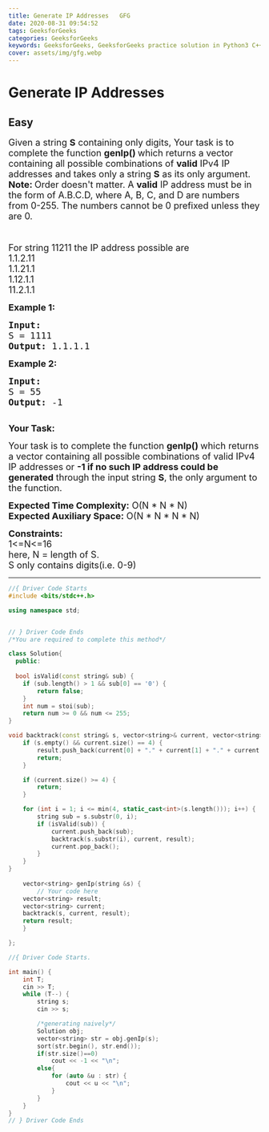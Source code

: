 ```yaml
---
title: Generate IP Addresses   GFG
date: 2020-08-31 09:54:52
tags: GeeksforGeeks
categories: GeeksforGeeks
keywords: GeeksforGeeks, GeeksforGeeks practice solution in Python3 C++ Java, Generate IP Addresses - GFG solution
cover: assets/img/gfg.webp
---
```



# Generate IP Addresses
## Easy
<div class="problems_problem_content__Xm_eO"><p><span style="font-size:18px">Given a string <strong>S</strong>&nbsp;containing only digits, Your task is to complete the function <strong>genIp()&nbsp;</strong>which returns a vector containing all possible combinations&nbsp;of <strong>valid</strong> IPv4 IP addresses and takes only a string <strong>S</strong>&nbsp;as its only argument.<br>
<strong>Note: </strong>Order doesn't matter. A <strong>valid</strong> IP address must be in the form of A.B.C.D, where A, B, C, and D are numbers from 0-255. The numbers cannot be 0 prefixed unless they are 0.<br>
<br>
<br>
For string 11211 the IP address possible are&nbsp;<br>
1.1.2.11<br>
1.1.21.1<br>
1.12.1.1<br>
11.2.1.1</span></p>

<p><span style="font-size:18px"><strong>Example 1:</strong></span></p>

<pre><span style="font-size:18px"><strong>Input:
</strong>S = 1111
<strong>Output: </strong>1.1.1.1
</span></pre>

<p><span style="font-size:18px"><strong>Example 2:</strong></span></p>

<pre><span style="font-size:18px"><strong>Input:</strong>
S = 55
<strong>Output:</strong> -1</span></pre>

<p><br>
<span style="font-size:18px"><strong>Your Task:</strong></span></p>

<p><span style="font-size:18px">Your task is to complete the function <strong>genIp()&nbsp;</strong>which returns a vector containing all possible combinations&nbsp;of valid IPv4 IP addresses&nbsp;or <strong>-1 if no such IP address could be generated</strong> through the input string <strong>S</strong>,&nbsp;the only argument to the function.</span></p>

<p><span style="font-size:18px"><strong>Expected Time Complexity:</strong>&nbsp;O(N * N * N)<br>
<strong>Expected Auxiliary Space:</strong>&nbsp;O(N * N * N * N)</span></p>

<p><span style="font-size:18px"><strong>Constraints:</strong><br>
1&lt;=N&lt;=16<br>
here, N = length of S.<br>
S only contains digits(i.e. 0-9)</span></p>
</div>

---




```cpp
//{ Driver Code Starts
#include <bits/stdc++.h>

using namespace std;


// } Driver Code Ends
/*You are required to complete this method*/

class Solution{
  public:
  
  bool isValid(const string& sub) {
    if (sub.length() > 1 && sub[0] == '0') {
        return false;
    }
    int num = stoi(sub);
    return num >= 0 && num <= 255;
}

void backtrack(const string& s, vector<string>& current, vector<string>& result) {
    if (s.empty() && current.size() == 4) {
        result.push_back(current[0] + "." + current[1] + "." + current[2] + "." + current[3]);
        return;
    }

    if (current.size() >= 4) {
        return;
    }

    for (int i = 1; i <= min(4, static_cast<int>(s.length())); i++) {
        string sub = s.substr(0, i);
        if (isValid(sub)) {
            current.push_back(sub);
            backtrack(s.substr(i), current, result);
            current.pop_back();
        }
    }
}
  
    vector<string> genIp(string &s) {
        // Your code here
    vector<string> result;
    vector<string> current;
    backtrack(s, current, result);
    return result;
    }

};

//{ Driver Code Starts.

int main() {
    int T;
    cin >> T;
    while (T--) {
        string s;
        cin >> s;

        /*generating naively*/
        Solution obj;
        vector<string> str = obj.genIp(s);
        sort(str.begin(), str.end());
        if(str.size()==0)
            cout << -1 << "\n";
        else{
            for (auto &u : str) {
                cout << u << "\n";
            }
        }
    }
}
// } Driver Code Ends
```
